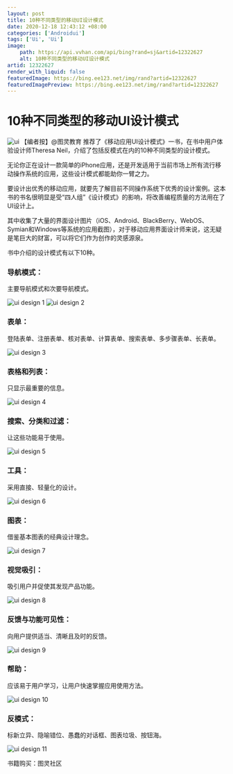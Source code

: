 ```yaml
---
layout: post
title: 10种不同类型的移动UI设计模式
date: 2020-12-18 12:43:12 +08:00
categories: ['Androidui']
tags: ['Ui', 'Ui']
image:
    path: https://api.vvhan.com/api/bing?rand=sj&artid=12322627
    alt: 10种不同类型的移动UI设计模式
artid: 12322627
render_with_liquid: false
featuredImage: https://bing.ee123.net/img/rand?artid=12322627
featuredImagePreview: https://bing.ee123.net/img/rand?artid=12322627
---
```


# 10种不同类型的移动UI设计模式

![](https://i-blog.csdnimg.cn/blog_migrate/3ef50bf688b334885515f2c51593f84a.jpeg "ui")
【编者按】@图灵教育 推荐了《移动应用UI设计模式》一书，在书中用户体验设计师Theresa Neil，介绍了包括反模式在内的10种不同类型的设计模式。

无论你正在设计一款简单的iPhone应用，还是开发适用于当前市场上所有流行移动操作系统的应用，这些设计模式都能助你一臂之力。

要设计出优秀的移动应用，就要先了解目前不同操作系统下优秀的设计案例。这本书的书名很明显是受“四人组”《设计模式》的影响，将改善编程质量的方法用在了UI设计上。

其中收集了大量的界面设计图片（iOS、Android、BlackBerry、WebOS、Symian和Windows等系统的应用截图），对于移动应用界面设计师来说，这无疑是笔巨大的财富，可以将它们作为创作的灵感源泉。

书中介绍的设计模式有以下10种。

### 导航模式：

主要导航模式和次要导航模式。

![](https://i-blog.csdnimg.cn/blog_migrate/1e62fc648a55b9d421aba1f7f5a88e8e.png "ui design 1")
![](https://i-blog.csdnimg.cn/blog_migrate/0a3e01be3889a509a75ac1b5b060f214.png "ui design 2")

### 表单：

登陆表单、注册表单、核对表单、计算表单、搜索表单、多步骤表单、长表单。

![](https://i-blog.csdnimg.cn/blog_migrate/c8f21e022ebaaca5800fba6e179ec755.png "ui design 3")

### 表格和列表：

只显示最重要的信息。

![](https://i-blog.csdnimg.cn/blog_migrate/b72c67b0c75d8a84912af4a770f910b3.png "ui design 4")

### 搜索、分类和过滤：

让这些功能易于使用。

![](https://i-blog.csdnimg.cn/blog_migrate/1c4ccbfe370dfbde010f7c6ae3c501a9.png "ui design 5")

### 工具：

采用直接、轻量化的设计。

![](https://i-blog.csdnimg.cn/blog_migrate/172174c70312f737c9f6283af01aecb1.png "ui design 6")

### 图表：

借鉴基本图表的经典设计理念。

![](https://i-blog.csdnimg.cn/blog_migrate/2cecc096f64e0e52c22e33ae3eb3ba08.png "ui design 7")

### 视觉吸引：

吸引用户并促使其发现产品功能。

![](https://i-blog.csdnimg.cn/blog_migrate/4cbd5a4b8693dfd06c704299360091fd.png "ui design 8")

### 反馈与功能可见性：

向用户提供适当、清晰且及时的反馈。

![](https://i-blog.csdnimg.cn/blog_migrate/0071d24d3a6462c0bbca4d39a4b0c91f.png "ui design 9")

### 帮助：

应该易于用户学习，让用户快速掌握应用使用方法。

![](https://i-blog.csdnimg.cn/blog_migrate/e8693156ef55050a7950db5f67d7e182.png "ui design 10")

### 反模式：

标新立异、隐喻错位、愚蠢的对话框、图表垃圾、按钮海。

![](https://i-blog.csdnimg.cn/blog_migrate/c93a70eaa25c2fd521dbdd244bad2038.png "ui design 11")

书籍购买：图灵社区